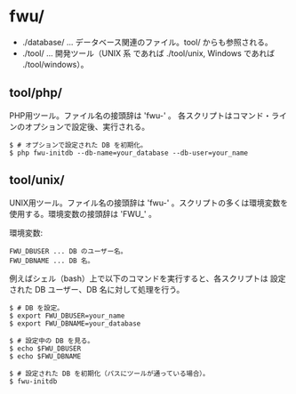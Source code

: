 # fwu/

* ./database/ ... データベース関連のファイル。tool/ からも参照される。
* ./tool/ ... 開発ツール（UNIX 系 であれば ./tool/unix, Windows であれば ./tool/windows）。

## tool/php/

PHP用ツール。ファイル名の接頭辞は 'fwu-' 。
各スクリプトはコマンド・ラインのオプションで設定後、実行される。

    $ # オプションで設定された DB を初期化。
    $ php fwu-initdb --db-name=your_database --db-user=your_name

## tool/unix/

UNIX用ツール。ファイル名の接頭辞は 'fwu-' 。スクリプトの多くは環境変数を使用する。環境変数の接頭辞は 'FWU_' 。

環境変数:

    FWU_DBUSER ... DB のユーザー名。
    FWU_DBNAME ... DB 名。

例えばシェル（bash）上で以下のコマンドを実行すると、各スクリプトは
設定された DB ユーザー、DB 名に対して処理を行う。

    $ # DB を設定。
    $ export FWU_DBUSER=your_name
    $ export FWU_DBNAME=your_database

    $ # 設定中の DB を見る。
    $ echo $FWU_DBUSER
    $ echo $FWU_DBNAME
    
    $ # 設定された DB を初期化（パスにツールが通っている場合）。
    $ fwu-initdb

